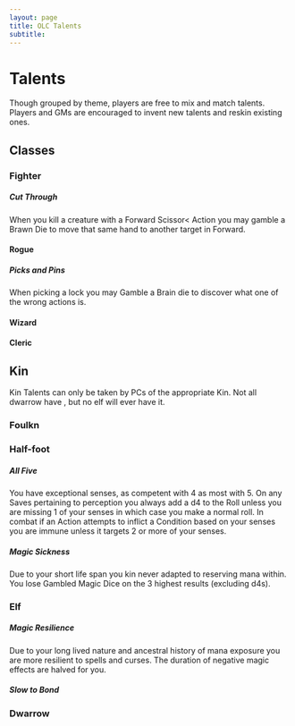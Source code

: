 ```yaml
---
layout: page
title: OLC Talents
subtitle:
---
```

# Talents
Though grouped by theme, players are free to mix and match talents. Players and GMs are encouraged to invent new talents and reskin existing ones.
## Classes
### Fighter
##### Cut Through
When you kill a creature with a Forward Scissor< Action you may gamble a Brawn Die to move that same hand to another target in Forward.
#### Rogue
##### Picks and Pins
When picking a lock you may Gamble a Brain die to discover what one of the wrong actions is.
#### Wizard
#### Cleric
## Kin
Kin Talents can only be taken by PCs of the appropriate Kin. Not all dwarrow have
, but no elf will ever have it.
### Foulkn
### Half-foot
##### All Five
You have exceptional senses, as competent with 4 as most with 5. On any Saves pertaining to perception you always add a d4 to the Roll unless you are missing 1 of your senses in which case you make a normal roll. In combat if an Action attempts to inflict a Condition based on your senses you are immune unless it targets 2 or more of your senses. 
##### Magic Sickness
Due to your short life span you kin never adapted to reserving mana within. You lose Gambled Magic Dice on the 3 highest results (excluding d4s).
### Elf
##### Magic Resilience
Due to your long lived nature and ancestral history of mana exposure you are more resilient to spells and curses. The duration of negative magic effects are halved for you.
##### Slow to Bond

### Dwarrow